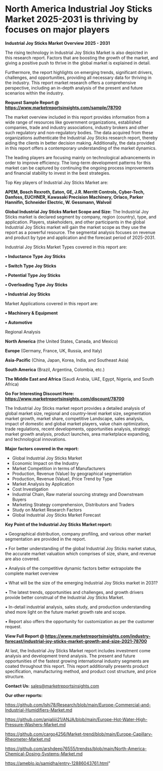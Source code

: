 # North America Industrial Joy Sticks Market 2025-2031 is thriving by focuses on major players

<Strong> Industrial Joy Sticks Market Overview 2025 - 2031</strong>

The rising technology in Industrial Joy Sticks Market is also depicted in this research report. Factors that are boosting the growth of the market, and giving a positive push to thrive in the global market is explained in detail.

Furthermore, the report highlights on emerging trends, significant drivers, challenges, and opportunities, providing all necessary data for thriving in the industry. This report market research offers a comprehensive perspective, including an in-depth analysis of the present and future scenarios within the industry.

<strong>Request Sample Report @ <a href=https://www.marketreportsinsights.com/sample/78700>https://www.marketreportsinsights.com/sample/78700</a></strong>

The market overview included in this report provides information from a wide range of resources like government organizations, established companies, trade and industry associations, industry brokers and other such regulatory and non-regulatory bodies. The data acquired from these organizations authenticate the Industrial Joy Sticks research report, thereby aiding the clients in better decision making. Additionally, the data provided in this report offers a contemporary understanding of the market dynamics.

The leading players are focusing mainly on technological advancements in order to improve efficiency. The long-term development patterns for this market can be captured by continuing the ongoing process improvements and financial stability to invest in the best strategies.

Top Key players of Industrial Joy Sticks Market are:

<strong>APEM, Bosch Rexroth, Eaton, GE, J.R. Merritt Controls, Cyber-Tech, Danfoss, EUCHNER, Kawasaki Precision Machinery, Orlaco, Parker Hannifin, Schneider Electric, W. Gessmann, Walvoil</strong>

<strong><b>Global Industrial Joy Sticks Market Scope and Size:</b></strong>
The Industrial Joy Sticks market is declared segment by company, region (country), type, and application. Players, stakeholders, and other participants in the global Industrial Joy Sticks market will gain the market scope as they use the report as a powerful resource. The segmental analysis focuses on revenue and product by type and application and the forecast period of 2025-2031.

Industrial Joy Sticks Market Types covered in this report are:

<strong>• Inductance Type Joy Sticks

• Switch Type Joy Sticks

• Potential Type Joy Sticks

• Overloading Type Joy Sticks

• Industrial Joy Sticks</strong>

Market Applications covered in this report are:

<strong>• Machinery & Equipment

• Automotive</strong> 

Regional Analysis

<strong>North America</strong> (the United States, Canada, and Mexico)

<strong>Europe</strong> (Germany, France, UK, Russia, and Italy)

<strong>Asia-Pacific</strong> (China, Japan, Korea, India, and Southeast Asia)

<strong>South America</strong> (Brazil, Argentina, Colombia, etc.)

<strong>The Middle East and Africa</strong> (Saudi Arabia, UAE, Egypt, Nigeria, and South Africa)

<strong>Go For Interesting Discount Here: <a href=https://www.marketreportsinsights.com/discount/78700>https://www.marketreportsinsights.com/discount/78700</a></strong>

The Industrial Joy Sticks market report provides a detailed analysis of global market size, regional and country-level market size, segmentation market growth, market share, competitive Landscape, sales analysis, impact of domestic and global market players, value chain optimization, trade regulations, recent developments, opportunities analysis, strategic market growth analysis, product launches, area marketplace expanding, and technological innovations.

<strong><b>Major factors covered in the report:</b></strong>
<ul>
  <li>Global Industrial Joy Sticks Market </li>
  <li>Economic Impact on the Industry</li>
  <li>Market Competition in terms of Manufacturers</li>
  <li>Production, Revenue (Value) by geographical segmentation</li>
  <li>Production, Revenue (Value), Price Trend by Type</li>
  <li>Market Analysis by Application</li>
  <li>Cost Investigation</li>
  <li>Industrial Chain, Raw material sourcing strategy and Downstream Buyers</li>
  <li>Marketing Strategy comprehension, Distributors and Traders</li>
  <li>Study on Market Research Factors</li>
  <li>Global Industrial Joy Sticks Market Forecast</li>
</ul>

<strong><b>Key Point of the Industrial Joy Sticks Market report:</b></strong>

• Geographical distribution, company profiling, and various other market segmentation are provided in the report.

• For better understanding of the global Industrial Joy Sticks market status, the accurate market valuation which comprises of size, share, and revenue are also covered.

• Analysis of the competitive dynamic factors better extrapolate the complete market overview

• What will be the size of the emerging Industrial Joy Sticks market in 2031?

• The latest trends, opportunities and challenges, and growth drivers provide better construal of the Industrial Joy Sticks Market.

• In-detail industrial analysis, sales study, and production understanding shed more light on the future market growth rate and scope.

• Report also offers the opportunity for customization as per the customer request.

<strong><b>View Full Report @ <a href=https://www.marketreportsinsights.com/industry-forecast/industrial-joy-sticks-market-growth-and-size-2021-78700>https://www.marketreportsinsights.com/industry-forecast/industrial-joy-sticks-market-growth-and-size-2021-78700</a></b></strong>


At last, the Industrial Joy Sticks Market report includes investment come analysis and development trend analysis. The present and future opportunities of the fastest growing international industry segments are coated throughout this report. This report additionally presents product specification, manufacturing method, and product cost structure, and price structure.

<strong>Contact Us:</strong>
sales@marketreportsinsights.com

<strong>Our other reports:</strong>

<a href=https://github.com/Ishi78/Research/blob/main/Europe-Commercial-and-Industrial-Humidifiers-Market.md>https://github.com/Ishi78/Research/blob/main/Europe-Commercial-and-Industrial-Humidifiers-Market.md</a>

<a href=https://github.com/anjaliiii21/ANJA/blob/main/Europe-Hot-Water-High-Pressure-Washers-Market.md>https://github.com/anjaliiii21/ANJA/blob/main/Europe-Hot-Water-High-Pressure-Washers-Market.md</a>

<a href=https://github.com/cargo4256/Market-trend/blob/main/Europe-Capillary-Rheometer-Market.md>https://github.com/cargo4256/Market-trend/blob/main/Europe-Capillary-Rheometer-Market.md</a>

<a href=https://github.com/arshdeep76555/trendss/blob/main/North-America-Chemical-Dosing-Systems-Market.md>https://github.com/arshdeep76555/trendss/blob/main/North-America-Chemical-Dosing-Systems-Market.md</a>

<a href=https://ameblo.jp/samidha/entry-12886043761.html>https://ameblo.jp/samidha/entry-12886043761.html</a>"
